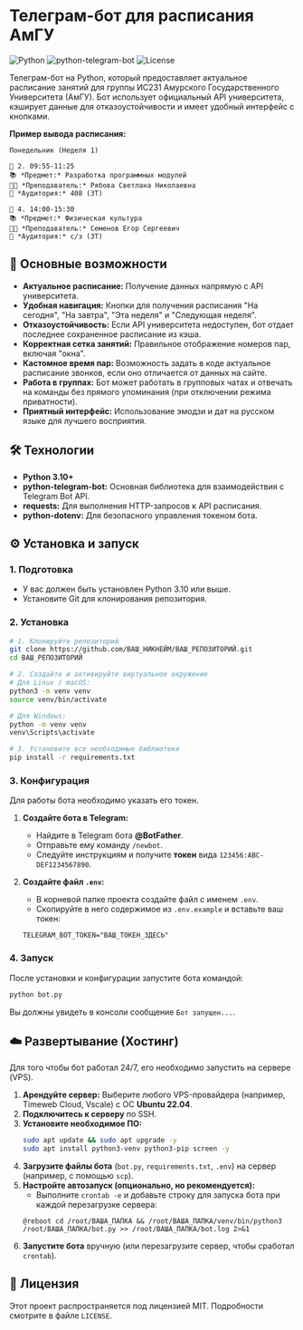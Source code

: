 # Телеграм-бот для расписания АмГУ

![Python](https://img.shields.io/badge/Python-3.10+-blue?style=for-the-badge&logo=python)
![python-telegram-bot](https://img.shields.io/badge/python--telegram--bot-v21.0.1-blue?style=for-the-badge)
![License](https://img.shields.io/badge/License-MIT-green?style=for-the-badge)

Телеграм-бот на Python, который предоставляет актуальное расписание занятий для группы ИС231 Амурского Государственного Университета (АмГУ). Бот использует официальный API университета, кэширует данные для отказоустойчивости и имеет удобный интерфейс с кнопками.


**Пример вывода расписания:**
```
Понедельник (Неделя 1)

🔔 2. 09:55-11:25
📚 *Предмет:* Разработка программных модулей
🧑‍🏫 *Преподаватель:* Рябова Светлана Николаевна
🚪 *Аудитория:* 408 (ЗТ)

🔔 4. 14:00-15:30
📚 *Предмет:* Физическая культура
🧑‍🏫 *Преподаватель:* Семенов Егор Сергеевич
🚪 *Аудитория:* с/з (ЗТ)
```

## 🚀 Основные возможности

-   **Актуальное расписание:** Получение данных напрямую с API университета.
-   **Удобная навигация:** Кнопки для получения расписания "На сегодня", "На завтра", "Эта неделя" и "Следующая неделя".
-   **Отказоустойчивость:** Если API университета недоступен, бот отдает последнее сохраненное расписание из кэша.
-   **Корректная сетка занятий:** Правильное отображение номеров пар, включая "окна".
-   **Кастомное время пар:** Возможность задать в коде актуальное расписание звонков, если оно отличается от данных на сайте.
-   **Работа в группах:** Бот может работать в групповых чатах и отвечать на команды без прямого упоминания (при отключении режима приватности).
-   **Приятный интерфейс:** Использование эмодзи и дат на русском языке для лучшего восприятия.

## 🛠️ Технологии

-   **Python 3.10+**
-   **python-telegram-bot:** Основная библиотека для взаимодействия с Telegram Bot API.
-   **requests:** Для выполнения HTTP-запросов к API расписания.
-   **python-dotenv:** Для безопасного управления токеном бота.

## ⚙️ Установка и запуск

### 1. Подготовка

-   У вас должен быть установлен Python 3.10 или выше.
-   Установите Git для клонирования репозитория.

### 2. Установка

```bash
# 1. Клонируйте репозиторий
git clone https://github.com/ВАШ_НИКНЕЙМ/ВАШ_РЕПОЗИТОРИЙ.git
cd ВАШ_РЕПОЗИТОРИЙ

# 2. Создайте и активируйте виртуальное окружение
# Для Linux / macOS:
python3 -m venv venv
source venv/bin/activate

# Для Windows:
python -m venv venv
venv\Scripts\activate

# 3. Установите все необходимые библиотеки
pip install -r requirements.txt
```

### 3. Конфигурация

Для работы бота необходимо указать его токен.

1.  **Создайте бота в Telegram:**
    -   Найдите в Telegram бота **@BotFather**.
    -   Отправьте ему команду `/newbot`.
    -   Следуйте инструкциям и получите **токен** вида `123456:ABC-DEF1234567890`.

2.  **Создайте файл `.env`:**
    -   В корневой папке проекта создайте файл с именем `.env`.
    -   Скопируйте в него содержимое из `.env.example` и вставьте ваш токен:
      ```
      TELEGRAM_BOT_TOKEN="ВАШ_ТОКЕН_ЗДЕСЬ"
      ```

### 4. Запуск

После установки и конфигурации запустите бота командой:

```bash
python bot.py
```

Вы должны увидеть в консоли сообщение `Бот запущен...`.

## ☁️ Развертывание (Хостинг)

Для того чтобы бот работал 24/7, его необходимо запустить на сервере (VPS).

1.  **Арендуйте сервер:** Выберите любого VPS-провайдера (например, Timeweb Cloud, Vscale) с ОС **Ubuntu 22.04**.
2.  **Подключитесь к серверу** по SSH.
3.  **Установите необходимое ПО:**
    ```bash
    sudo apt update && sudo apt upgrade -y
    sudo apt install python3-venv python3-pip screen -y
    ```
4.  **Загрузите файлы бота** (`bot.py`, `requirements.txt`, `.env`) на сервер (например, с помощью `scp`).
5.  **Настройте автозапуск (опционально, но рекомендуется):**
    -   Выполните `crontab -e` и добавьте строку для запуска бота при каждой перезагрузке сервера:
      ```
      @reboot cd /root/ВАША_ПАПКА && /root/ВАША_ПАПКА/venv/bin/python3 /root/ВАША_ПАПКА/bot.py >> /root/ВАША_ПАПКА/bot.log 2>&1
      ```
6.  **Запустите бота** вручную (или перезагрузите сервер, чтобы сработал `crontab`).

## 📜 Лицензия

Этот проект распространяется под лицензией MIT. Подробности смотрите в файле `LICENSE`.
